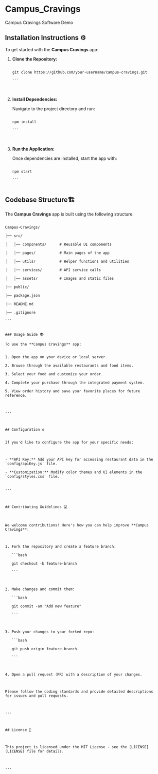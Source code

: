 # Campus_Cravings
Campus Cravings Software Demo


## Installation Instructions ⚙️​

To get started with the **Campus Cravings** app:​


1. **Clone the Repository:**​

   ```bash​

   git clone https://github.com/your-username/campus-cravings.git​

   ```​

​

2. **Install Dependencies:**​

   Navigate to the project directory and run:​

   ```bash​

   npm install​

   ```​

​

3. **Run the Application:**​

   Once dependencies are installed, start the app with:​

   ```bash​

   npm start​

   ```​
   

## Codebase Structure🏗️​ 

The **Campus Cravings** app is built using the following structure:​

```​

Campus-Cravings/​

│── src/​

│   │── components/      # Reusable UI components​

│   │── pages/           # Main pages of the app​

│   │── utils/           # Helper functions and utilities​

│   │── services/        # API service calls​

│   │── assets/          # Images and static files​

│── public/​

│── package.json​

│── README.md​

│── .gitignore​

```​


### Usage Guide 📚​

To use the **Campus Cravings** app:​


1. Open the app on your device or local server.​

2. Browse through the available restaurants and food items.​

3. Select your food and customize your order.​

4. Complete your purchase through the integrated payment system.​

5. View order history and save your favorite places for future reference.​

​

---​

​

## Configuration ⚙️​

​
If you'd like to configure the app for your specific needs:​

​

- **API Key:** Add your API key for accessing restaurant data in the `config/apiKey.js` file.​

- **Customization:** Modify color themes and UI elements in the `config/styles.css` file.​


---

​

## Contributing Guidelines 💻​

​

We welcome contributions! Here's how you can help improve **Campus Cravings**:​

​

1. Fork the repository and create a feature branch:​

   ```bash​

   git checkout -b feature-branch​

   ```​

​

2. Make changes and commit them:​

   ```bash​

   git commit -am "Add new feature"​

   ```​

​

3. Push your changes to your forked repo:​

   ```bash​

   git push origin feature-branch​

   ```​

​

4. Open a pull request (PR) with a description of your changes.​

​

Please follow the coding standards and provide detailed descriptions for issues and pull requests.​

​

---​

​

## License 📛​

​

This project is licensed under the MIT License - see the [LICENSE](LICENSE) file for details.​

​

---​

​
